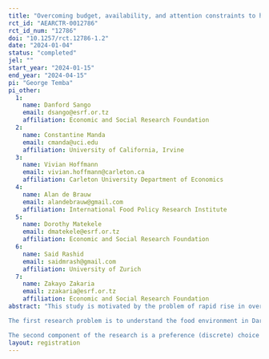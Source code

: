 ```yaml
---
title: "Overcoming budget, availability, and attention constraints to healthy diets in Tanzania"
rct_id: "AEARCTR-0012786"
rct_id_num: "12786"
doi: "10.1257/rct.12786-1.2"
date: "2024-01-04"
status: "completed"
jel: ""
start_year: "2024-01-15"
end_year: "2024-04-15"
pi: "George Temba"
pi_other:
  1:
    name: Danford Sango
    email: dsango@esrf.or.tz
    affiliation: Economic and Social Research Foundation
  2:
    name: Constantine Manda
    email: cmanda@uci.edu
    affiliation: University of California, Irvine
  3:
    name: Vivian Hoffmann
    email: vivian.hoffmann@carleton.ca
    affiliation: Carleton University Department of Economics
  4:
    name: Alan de Brauw
    email: alandebrauw@gmail.com
    affiliation: International Food Policy Research Institute
  5:
    name: Dorothy Matekele
    email: dmatekele@esrf.or.tz
    affiliation: Economic and Social Research Foundation
  6:
    name: Said Rashid
    email: saidmrash@gmail.com
    affiliation: University of Zurich
  7:
    name: Zakayo Zakaria
    email: zzakaria@esrf.or.tz
    affiliation: Economic and Social Research Foundation
abstract: "This study is motivated by the problem of rapid rise in overweight, obesity, and non-communicable diseases in different parts of the World. The study assumes that if healthy food will also be conveniently available at affordable prices, chances are that food consumers will resort to eating healthier diets and minimize the consumption of unhealthy foods. The thrust of the research therefore is to test and evaluate the impact of price discounts on food consumption. 
The first research problem is to understand the food environment in Dar es Salaam. This first component of the study involves two major parts namely desk study and fieldwork. The desk study involves making an in-depth understanding of situation analysis of food and nutrition in Tanzania and key dynamics around the world. The desk study involves also understanding the evolution of Tanzania policy in addressing the problem of hunger and malnutrition. The second component of the food environment study involves studying the kinds of unhealthy foods consumed in Dar es Salaam. This part of the study involves conducting interviews with food vendors and consumers of food with a purpose of understanding costs and non-cost barriers hindering households from the consumption of healthy foods. The fieldwork conducted for this component of the study also involved estimating price elasticities of demand for some heathy food options. This exercise is meant for collecting relevant data for informing the design of subsequent stages of the research especially the randomized control trial.  
The second component of the research is a preference (discrete) choice experiment to learn about preferred attributes of food by consumers. The third component is a randomized control trial to test the effect of food subsidy program on consumption of healthy diets in the study location. "
layout: registration
---
```


